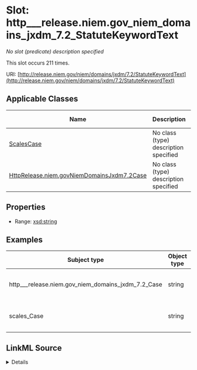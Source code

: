 

# Slot: http___release.niem.gov_niem_domains_jxdm_7.2_StatuteKeywordText


_No slot (predicate) description specified_






This slot occurs 211 times.


URI: [http://release.niem.gov/niem/domains/jxdm/7.2/StatuteKeywordText](http://release.niem.gov/niem/domains/jxdm/7.2/StatuteKeywordText)



<!-- no inheritance hierarchy -->





## Applicable Classes

| Name | Description | Modifies Slot |
| --- | --- | --- |
| [ScalesCase](../classes/ScalesCase.md) | No class (type) description specified |  yes  |
| [HttpRelease.niem.govNiemDomainsJxdm7.2Case](../classes/HttpRelease.niem.govNiemDomainsJxdm7.2Case.md) | No class (type) description specified |  yes  |







## Properties

* Range: [xsd:string](http://www.w3.org/2001/XMLSchema#string)






## Examples

| Subject type | Object type | Example subject | Example object | Occurrences |
| --- | --- | --- | --- | --- |
| http___release.niem.gov_niem_domains_jxdm_7.2_Case | string | scales:/CaseCivil | 00:0000 Cause Code Unknown | 211 |
| scales_Case | string | scales:/CaseCivil | 00:0000 Cause Code Unknown | 211 |




## LinkML Source

<details>

```yaml
name: http___release.niem.gov_niem_domains_jxdm_7.2_StatuteKeywordText
annotations:
  count:
    tag: count
    value: 211
description: No slot (predicate) description specified
examples:
- object:
    example_object: 00:0000 Cause Code Unknown
    example_object_type: string
    example_predicate: http://release.niem.gov/niem/domains/jxdm/7.2/StatuteKeywordText
    example_subject: scales:/CaseCivil
    example_subject_type: http___release.niem.gov_niem_domains_jxdm_7.2_Case
- object:
    example_object: 00:0000 Cause Code Unknown
    example_object_type: string
    example_predicate: http://release.niem.gov/niem/domains/jxdm/7.2/StatuteKeywordText
    example_subject: scales:/CaseCivil
    example_subject_type: scales_Case
from_schema: scales-kg
rank: 1000
slot_uri: http://release.niem.gov/niem/domains/jxdm/7.2/StatuteKeywordText
alias: http___release.niem.gov_niem_domains_jxdm_7.2_StatuteKeywordText
domain_of:
- http___release.niem.gov_niem_domains_jxdm_7.2_Case
- scales_Case
range: string

```
</details>